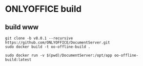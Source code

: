 # ONLYOFFICE build

## build www
```shell
git clone -b v8.0.1 --recursive https://github.com/ONLYOFFICE/DocumentServer.git
sudo docker build -t oo-offline-build .

sudo docker run -v $(pwd)/DocumentServer:/opt/app oo-offline-build:latest 
```